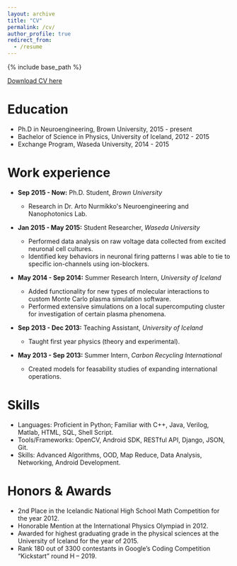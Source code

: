 ```yaml
---
layout: archive
title: "CV"
permalink: /cv/
author_profile: true
redirect_from:
  - /resume
---
```


{% include base_path %}

[Download CV here](https://ssigurdsson.github.io/files/CV_STEFAN_SIGURDSSON.pdf)

Education
======
* Ph.D in Neuroengineering, Brown University, 2015 - present
* Bachelor of Science in Physics, University of Iceland, 2012 - 2015
* Exchange Program, Waseda University, 2014 - 2015

Work experience
======

* **Sep 2015 - Now:** Ph.D. Student, <i>Brown University</i>
  * Research in Dr. Arto Nurmikko's Neuroengineering and Nanophotonics Lab.
  
  
* **Jan 2015 - May 2015:** Student Researcher, <i>Waseda University</i>
  *	Performed data analysis on raw voltage data collected from excited neuronal cell cultures.
  *	Identified key behaviors in neuronal firing patterns I was able to tie to specific ion-channels using ion-blockers.


* **May 2014 - Sep 2014:** Summer Research Intern, <i>University of Iceland</i>
  *	Added functionality for new types of molecular interactions to custom Monte Carlo plasma simulation software.
  *	Performed extensive simulations on a local supercomputing cluster for investigation of certain plasma phenomena.

  
* **Sep 2013 - Dec 2013:** Teaching Assistant, <i>University of Iceland</i>
  * Taught first year physics (theory and experimental).
  
* **May 2013 - Sep 2013:** Summer Intern, <i>Carbon Recycling International</i>
  * Created models for feasability studies of expanding international operations.
  
  
Skills
======
* Languages: Proficient in Python; Familiar with C++, Java, Verilog, Matlab, HTML, SQL, Shell Script.
* Tools/Frameworks: OpenCV, Android SDK, RESTful API, Django, JSON, Git.
* Skills: Advanced Algorithms, OOD, Map Reduce, Data Analysis, Networking, Android Development.

Honors & Awards
======
* 2nd Place in the Icelandic National High School Math Competition for the year 2012.
* Honorable Mention at the International Physics Olympiad in 2012.
* Awarded for highest graduating grade in the physical sciences at the University of Iceland for the year of 2015.
* Rank 180 out of 3300 contestants in Google’s Coding Competition “Kickstart” round H – 2019.



